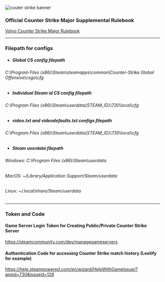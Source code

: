 ![couter strike banner](https://i.ibb.co/8Yq6F8T/cs2-banner-for-faceit.jpg)


### Official Counter Strike Major Supplemental Rulebook
[Volvo Counter Strike Major Rulebook](https://github.com/ValveSoftware/counter-strike/blob/main/major-supplemental-rulebook.md)

------

### Filepath for configs

- ##### Global CS config filepath
###### C:\Program Files (x86)\Steam\steamapps\common\Counter-Strike Global Offensive\csgo\cfg

- ##### Individual Steam id CS config filepath
###### C:\Program Files (x86)\Steam\userdata\{STEAM_ID}\730\local\cfg

- ##### video.txt and videodefaults.txt configs filepath
###### C:\Program Files (x86)\Steam\userdata\{STEAM_ID}\730\local\cfg

- ##### Steam userdata filepath
###### Windows: C:\Program Files (x86)\Steam\userdata
###### MacOS: ~/Library/Application Support/Steam/userdata
###### Linux: ~/.local/share/Steam/userdata

------

### Token and Code
#### Game Server Login Token for Creating Public/Private Counter Strike Server
https://steamcommunity.com/dev/managegameservers

#### Authentication Code for accessing Counter Strike match history (Leetify for example)
https://help.steampowered.com/en/wizard/HelpWithGameIssue/?appid=730&issueid=128

